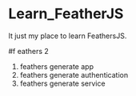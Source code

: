 # Learn_FeatherJS
It just my place to learn FeathersJS.


#f eathers 2
1. feathers generate app
2. feathers generate authentication
3. feathers generate service
